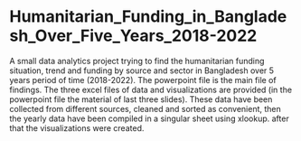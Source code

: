 # Humanitarian_Funding_in_Bangladesh_Over_Five_Years_2018-2022
A small data analytics project trying to find the humanitarian funding situation, trend and funding by source and sector in Bangladesh over 5 years period of time (2018-2022). The powerpoint file is the main file of findings. The three excel files of data and visualizations are provided (in the powerpoint file the material of last three slides). These data have been collected from different sources, cleaned and sorted as convenient, then the yearly data have been compiled in a singular sheet using xlookup. after that the visualizations were created.
